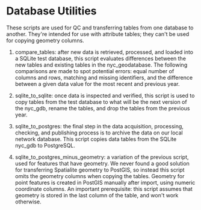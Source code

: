 # Database Utilities

These scripts are used for QC and transferring tables from one database to another. They're intended for use with attribute tables; they can't be used for copying geometry columns. 

1. compare_tables: after new data is retrieved, processed, and loaded into a SQLite test database, this script evaluates differences between the new tables and existing tables in the nyc_geodatabase. The following comparisons are made to spot potential errors: equal number of columns and rows, matching and missing identifiers, and the difference between a given data value for the most recent and previous year.

2. sqlite_to_sqlite: once data is inspected and verified, this script is used to copy tables from the test database to what will be the next version of the nyc_gdb, rename the tables, and drop the tables from the previous year.

3. sqlite_to_postgres: the final step in the data acquisition, processing, checking, and publishing process is to archive the data on our local network database. This script copies data tables from the SQLite nyc_gdb to PostgreSQL. 

4. sqlite_to_postgres_minus_geometry: a variation of the previous script, used for features that have geometry. We never found a good solution for transferring Spatialite geometry to PostGIS, so instead this script omits the geometry columns when copying the tables. Geometry for point features is created in PostGIS manually after import, using numeric coordinate columns. An important prerequisite: this script assumes that geometry is stored in the last column of the table, and won't work otherwise. 

